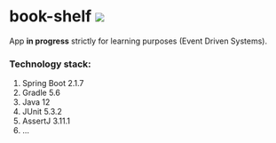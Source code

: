 # book-shelf <a href="https://travis-ci.com/degath/book-shelf"><img src="https://travis-ci.com/degath/book-shelf.svg?token=PdCrFppSHxLeeqKpt3Uq&branch=develop"></a>
App **in progress** strictly for learning purposes (Event Driven Systems).

### Technology stack:
1. Spring Boot 2.1.7
2. Gradle 5.6
3. Java 12
4. JUnit 5.3.2
5. AssertJ 3.11.1
6. ...

